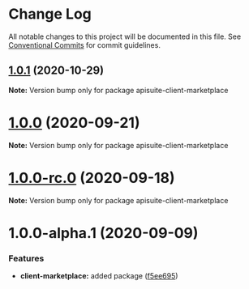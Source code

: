 # Change Log

All notable changes to this project will be documented in this file.
See [Conventional Commits](https://conventionalcommits.org) for commit guidelines.

## [1.0.1](https://github.com/Cloudoki/APISuite/compare/apisuite-client-marketplace@1.0.0-rc.1...apisuite-client-marketplace@1.0.1) (2020-10-29)

**Note:** Version bump only for package apisuite-client-marketplace





# [1.0.0](https://github.com/Cloudoki/APISuite/compare/apisuite-client-marketplace@1.0.0-rc.0...apisuite-client-marketplace@1.0.0) (2020-09-21)

**Note:** Version bump only for package apisuite-client-marketplace





# [1.0.0-rc.0](https://github.com/Cloudoki/APISuite/compare/apisuite-client-marketplace@1.0.0-alpha.1...apisuite-client-marketplace@1.0.0-rc.0) (2020-09-18)

**Note:** Version bump only for package apisuite-client-marketplace





# 1.0.0-alpha.1 (2020-09-09)


### Features

* **client-marketplace:** added package ([f5ee695](https://github.com/Cloudoki/APISuite/commit/f5ee6951032114cc150bc660fb1e03fc2f8bcc51))
